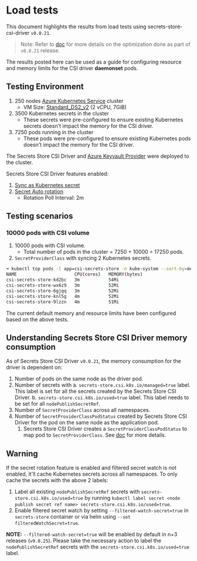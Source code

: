 # Load tests

This document highlights the results from load tests using secrets-store-csi-driver `v0.0.21`.

> Note: Refer to [doc](https://docs.google.com/document/d/1ba8gTC-i33Df6uiOB8rW8jBX2B0lK8LszUjYlPzNwlQ/edit?usp=sharing) for more details on the optimization done as part of `v0.0.21` release.

The results posted here can be used as a guide for configuring resource and memory limits for the CSI driver **daemonset** pods.

## Testing Environment

1. 250 nodes [Azure Kubernetes Service](https://azure.microsoft.com/en-us/services/kubernetes-service/) cluster
    - VM Size: [Standard_DS2_v2](https://docs.microsoft.com/en-us/azure/virtual-machines/dv2-dsv2-series#dsv2-series) (2 vCPU, 7GiB)
2. 3500 Kubernetes secrets in the cluster
    - These secrets were pre-configured to ensure existing Kubernetes secrets doesn't impact the memory for the CSI driver.
3. 7250 pods running in the cluster
    - These pods were pre-configured to ensure existing Kubernetes pods doesn't impact the memory for the CSI driver.

The Secrets Store CSI Driver and [Azure Keyvault Provider](https://azure.github.io/secrets-store-csi-driver-provider-azure/) were deployed to the cluster.

Secrets Store CSI Driver features enabled:

1. [Sync as Kubernetes secret](./topics/sync-as-kubernetes-secret.md)
2. [Secret Auto rotation](./topics/secret-auto-rotation.md)
    - Rotation Poll Interval: 2m

## Testing scenarios

### 10000 pods with CSI volume

1. 10000 pods with CSI volume.
    - Total number of pods in the cluster = 7250 + 10000 = 17250 pods.
2. `SecretProviderClass` with syncing 2 Kubernetes secrets.

```bash
➜ kubectl top pods -l app=csi-secrets-store -n kube-system --sort-by=memory
NAME                      CPU(cores)   MEMORY(bytes)
csi-secrets-store-kd2bc   3m           54Mi
csi-secrets-store-wx6z9   3m           52Mi
csi-secrets-store-6gjqq   3m           52Mi
csi-secrets-store-knl5g   4m           52Mi
csi-secrets-store-9lzzn   4m           51Mi
```

The current default memory and resource limits have been configured based on the above tests.

## Understanding Secrets Store CSI Driver memory consumption

As of Secrets Store CSI Driver `v0.0.21`, the memory consumption for the driver is dependent on:

1. Number of pods on the same node as the driver pod.
2. Number of secrets with
    a. `secrets-store.csi.k8s.io/managed=true` label. This label is set for all the secrets created by the Secrets Store CSI Driver.
    b. `secrets-store.csi.k8s.io/used=true` label. This label needs to be set for all `nodePublishSecretRef`.
3. Number of `SecretProviderClass` across all namespaces.
4. Number of `SecretProviderClassPodStatus` created by Secrets Store CSI Driver for the pod on the same node as the application pod.
   1. Secrets Store CSI Driver creates a `SecretProviderClassPodStatus` to map pod to `SecretProviderClass`. See [doc](./concepts.md#secretproviderclasspodstatus) for more details.

<aside class="note warning">
<h1>Warning</h1>

If the secret rotation feature is enabled and filtered secret watch is not enabled, it'll cache Kubernetes secrets across all namespaces. To only cache the secrets with the above 2 labels:

1. Label all existing `nodePublishSecretRef` secrets with `secrets-store.csi.k8s.io/used=true` by running `kubectl label secret <node publish secret ref name> secrets-store.csi.k8s.io/used=true`.
2. Enable filtered secret watch by setting `--filtered-watch-secret=true` in `secrets-store` container or via helm using `--set filteredWatchSecret=true`.

**NOTE:** `--filtered-watch-secret=true` will be enabled by default in n+3 releases (`v0.0.25`). Please take the necessary action to label the `nodePublishSecretRef` secrets with the `secrets-store.csi.k8s.io/used=true` label.
</aside>
